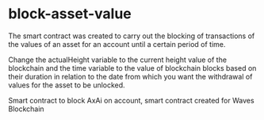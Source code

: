 # block-asset-value
The smart contract was created to carry out the blocking of transactions of the values of an asset for an account until a certain period of time.

Change the actualHeight variable to the current height value of the blockchain and the time variable to the value of blockchain blocks based on their duration in relation to the date from which you want the withdrawal of values for the asset to be unlocked.

Smart contract to block AxAi on account, smart contract created for Waves Blockchain
